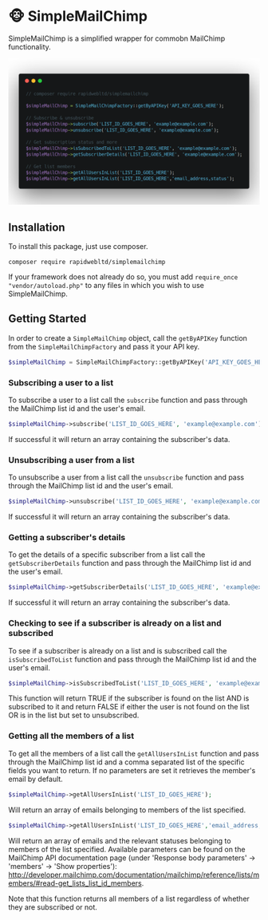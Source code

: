 # 🐵 SimpleMailChimp

SimpleMailChimp is a simplified wrapper for commobn MailChimp functionality.

<img src="assets/images/simple-mailchimp-usage.png" alt="Simple MailChimp usage" />

## Installation

To install this package, just use composer.

```
composer require rapidwebltd/simplemailchimp
```

If your framework does not already do so, you must add `require_once "vendor/autoload.php"` to any files in which you wish to use SimpleMailChimp.

## Getting Started

In order to create a `SimpleMailChimp` object, call the `getByAPIKey` function from the `SimpleMailChimpFactory` and pass it your API key.
```php
$simpleMailChimp = SimpleMailChimpFactory::getByAPIKey('API_KEY_GOES_HERE');
```

### Subscribing a user to a list

To subscribe a user to a list call the `subscribe` function and pass through the MailChimp list id and the user's email.
```php
$simpleMailChimp->subscribe('LIST_ID_GOES_HERE', 'example@example.com');
```

If successful it will return an array containing the subscriber's data.

### Unsubscribing a user from a list

To unsubscribe a user from a list call the `unsubscribe` function and pass through the MailChimp list id and the user's email.

```php
$simpleMailChimp->unsubscribe('LIST_ID_GOES_HERE', 'example@example.com');
```

If successful it will return an array containing the subscriber's data.

### Getting a subscriber's details

To get the details of a specific subscriber from a list call the `getSubscriberDetails` function and pass through the MailChimp list id and the user's email.

```php
$simpleMailChimp->getSubscriberDetails('LIST_ID_GOES_HERE', 'example@example.com');
```

If successful it will return an array containing the subscriber's data.

### Checking to see if a subscriber is already on a list and subscribed

To see if a subscriber is already on a list and is subscribed call the `isSubscribedToList` function and pass through the MailChimp list id and the user's email.

```php
$simpleMailChimp->isSubscribedToList('LIST_ID_GOES_HERE', 'example@example.com');
```

This function will return TRUE if the subscriber is found on the list AND is subscribed to it and return FALSE if either the user is not found on the list OR is in the list but set to unsubscribed.

### Getting all the members of a list

To get all the members of a list call the `getAllUsersInList` function and pass through the MailChimp list id and a comma separated list of the specific fields you want to return. If no parameters are set it retrieves the member's email by default.

```php
$simpleMailChimp->getAllUsersInList('LIST_ID_GOES_HERE');
```
Will return an array of emails belonging to members of the list specified.

```php
$simpleMailChimp->getAllUsersInList('LIST_ID_GOES_HERE','email_address,status');
```
Will return an array of emails and the relevant statuses belonging to members of the list specified.
Available parameters can be found on the MailChimp API documentation page (under 'Response body parameters' -> 'members' -> 'Show properties'):
http://developer.mailchimp.com/documentation/mailchimp/reference/lists/members/#read-get_lists_list_id_members. 

Note that this function returns all members of a list regardless of whether they are subscribed or not.

